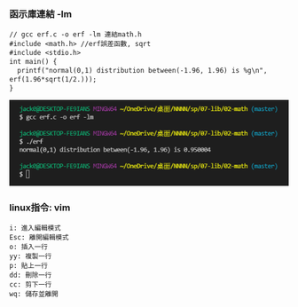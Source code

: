 ### 函示庫連結 -lm

```
// gcc erf.c -o erf -lm 連結math.h
#include <math.h> //erf誤差函數, sqrt
#include <stdio.h>
int main() {
  printf("normal(0,1) distribution between(-1.96, 1.96) is %g\n", erf(1.96*sqrt(1/2.)));
}
```

![picture](https://github.com/WWW-Jack/sp109b/blob/main/final/picture/erf.png)

### linux指令: vim

```
i: 進入編輯模式
Esc: 離開編輯模式
o: 插入一行
yy: 複製一行
p: 貼上一行
dd: 刪除一行
cc: 剪下一行
wq: 儲存並離開
```